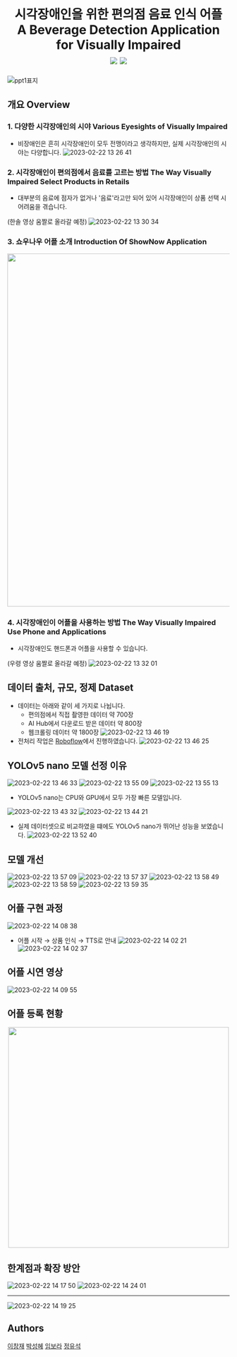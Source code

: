 <h1 align="center"> 
시각장애인을 위한 편의점 음료 인식 어플<br/>
A Beverage Detection Application for Visually Impaired
<br> 
<img src="https://img.shields.io/badge/Python-3776AB?style=flat&logo=Python&logoColor=white">
<img src="https://img.shields.io/badge/YOLO-00FFFF?style=flat&logo=SVG&logoColor=white">
</h1>

![ppt1표지](https://user-images.githubusercontent.com/115054956/220268178-d7f2dbec-c6bd-4029-88db-6fbc8210d557.png)

## 개요 Overview
### 1. 다양한 시각장애인의 시야 Various Eyesights of Visually Impaired
* 비장애인은 흔히 시각장애인이 모두 전맹이라고 생각하지만, 실제 시각장애인의 시야는 다양합니다.
![2023-02-22 13 26 41](https://user-images.githubusercontent.com/115054956/220521854-f1d5d730-2d1c-4155-996d-0e0dab184237.png)

### 2. 시각장애인이 편의점에서 음료를 고르는 방법 The Way Visually Impaired Select Products in Retails
* 대부분의 음료에 점자가 없거나 '음료'라고만 되어 있어 시각장애인이 상품 선택 시 어려움을 겪습니다.

(한솔 영상 움짤로 올라갈 예정)
![2023-02-22 13 30 34](https://user-images.githubusercontent.com/115054956/220522326-1bebd7f5-a008-4ddb-a7a1-69050e631fb1.png)

### 3. 쇼우나우 어플 소개 Introduction Of ShowNow Application
<div align="center"> <img src="https://user-images.githubusercontent.com/115054956/220498305-a9a433ed-435e-49ab-a435-8c6cb0d3ac5c.png" width="800"> </div>


### 4. 시각장애인이 어플을 사용하는 방법 The Way Visually Impaired Use Phone and Applications
* 시각장애인도 핸드폰과 어플을 사용할 수 있습니다.

(우령 영상 움짤로 올라갈 예정)
![2023-02-22 13 32 01](https://user-images.githubusercontent.com/115054956/220522515-370c12f0-7c77-487e-a0da-591d83953a70.png)


## 데이터 출처, 규모, 정제 Dataset
* 데이터는 아래와 같이 세 가지로 나뉩니다.
  - 편의점에서 직접 촬영한 데이터 약 700장
  - AI Hub에서 다운로드 받은 데이터 약 800장
  - 웹크롤링 데이터 약 1800장
![2023-02-22 13 46 19](https://user-images.githubusercontent.com/115054956/220524488-33979103-ee42-43b6-b85e-d9cefdefe387.png)
* 전처리 작업은 [Roboflow](https://app.roboflow.com/mainproject)에서 진행하였습니다. 
![2023-02-22 13 46 25](https://user-images.githubusercontent.com/115054956/220524498-a5f79f4e-b9fc-4e30-8aea-17ba3b6f6c8a.png)

## YOLOv5 nano 모델 선정 이유
![2023-02-22 13 46 33](https://user-images.githubusercontent.com/115054956/220524502-aa87561b-4876-46a2-9f51-6736c379f56f.png)
![2023-02-22 13 55 09](https://user-images.githubusercontent.com/115054956/220525699-3909b544-2acf-4a4a-82e5-7d6c66889cc1.png)
![2023-02-22 13 55 13](https://user-images.githubusercontent.com/115054956/220525705-4850cb91-5048-4b39-9966-430fc1e7576c.png)

* YOLOv5 nano는 CPU와 GPU에서 모두 가장 빠른 모델입니다.

![2023-02-22 13 43 32](https://user-images.githubusercontent.com/115054956/220524241-ffd09189-c4f9-420a-be9c-a51a544ca96d.png)
![2023-02-22 13 44 21](https://user-images.githubusercontent.com/115054956/220524246-fa161b0f-9227-4d07-bb81-04e37928c55d.png)

* 실제 데이터셋으로 비교하였을 떄에도 YOLOv5 nano가 뛰어난 성능을 보였습니다.
![2023-02-22 13 52 40](https://user-images.githubusercontent.com/115054956/220525350-5671879c-ca04-4776-8080-b74136b879a3.png)

## 모델 개선
![2023-02-22 13 57 09](https://user-images.githubusercontent.com/115054956/220526292-c49d5261-213f-483c-a35c-51529c85657e.png)
![2023-02-22 13 57 37](https://user-images.githubusercontent.com/115054956/220526299-60161cac-1925-43d0-b442-5f48dd34de8d.png)
![2023-02-22 13 58 49](https://user-images.githubusercontent.com/115054956/220526300-e1cf4d03-c8b7-4344-8e21-0dea250d9d86.png)
![2023-02-22 13 58 59](https://user-images.githubusercontent.com/115054956/220526303-a06f82be-5eab-4be5-8d1c-e44aadb17ffe.png)
![2023-02-22 13 59 35](https://user-images.githubusercontent.com/115054956/220526305-78d0ed0d-d8c8-40b1-b146-fde0e630ae4a.png)


## 어플 구현 과정
![2023-02-22 14 08 38](https://user-images.githubusercontent.com/115054956/220527743-5d4e9cb0-f43a-43db-b3c3-1a9f17d72ca7.png)

* 어플 시작 → 상품 인식 → TTS로 안내
![2023-02-22 14 02 21](https://user-images.githubusercontent.com/115054956/220527755-73d6132e-8344-4ed1-87c9-d053f8da5841.png)
![2023-02-22 14 02 37](https://user-images.githubusercontent.com/115054956/220527759-9511ad1f-4f84-4d6d-91fb-cf43938f04a2.png)

## 어플 시연 영상
![2023-02-22 14 09 55](https://user-images.githubusercontent.com/115054956/220527975-04b09f70-9769-4669-ba2a-8f432699f570.png)

## 어플 등록 현황
<div align="center"> <img src="https://user-images.githubusercontent.com/115054956/220528400-21bb28d4-8df9-4292-8764-421e20b3b004.jpg" width="500"> </div>


## 한계점과 확장 방안
![2023-02-22 14 17 50](https://user-images.githubusercontent.com/115054956/220529370-b3c34826-0151-4d15-bf91-908d1e85e6fc.png)
![2023-02-22 14 24 01](https://user-images.githubusercontent.com/115054956/220530363-180ce32f-e488-409f-bf07-20df112d8fb6.png)


---
![2023-02-22 14 19 25](https://user-images.githubusercontent.com/115054956/220529615-25e767ff-00f5-4624-8d5f-38a37da90f29.png)


## Authors
[이창재](https://github.com/com0040) [박성혜](https://www.linkedin.com/in/%EB%B0%95%EC%84%B1%ED%98%9Clea/) [임보라](https://github.com/violet417) [정유석](https://github.com/dbtjr1103)
